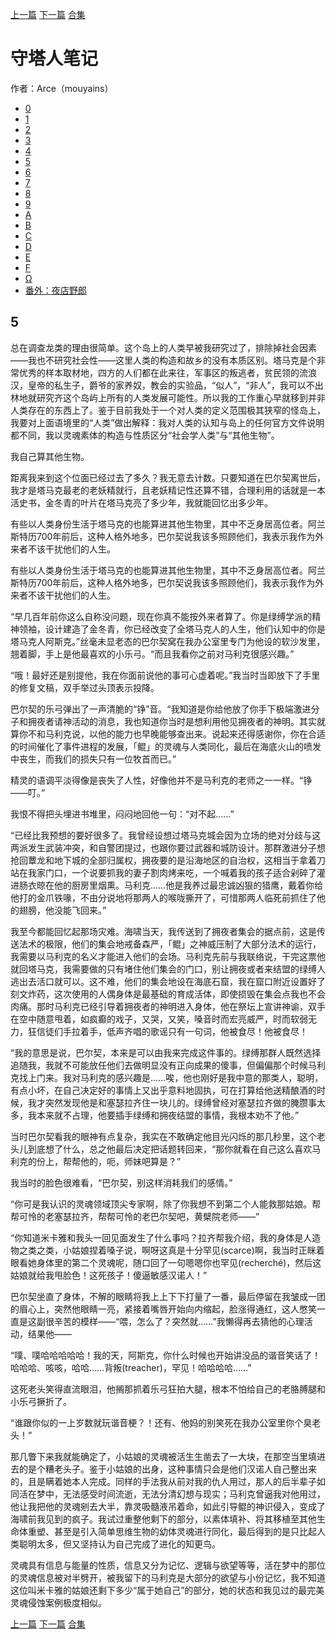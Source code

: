[上一篇](./守塔人笔记04.md)  [下一篇](./守塔人笔记06.md)  [合集](../同人目录.md)

# 守塔人笔记

作者：Arce（mouyains）

* [0](./守塔人笔记00.md)
* [1](./守塔人笔记01.md)
* [2](./守塔人笔记02.md)
* [3](./守塔人笔记03.md)
* [4](./守塔人笔记04.md)
* [5](./守塔人笔记05.md)
* [6](./守塔人笔记06.md)
* [7](./守塔人笔记07.md)
* [8](./守塔人笔记08.md)
* [9](./守塔人笔记09.md)
* [A](./守塔人笔记10.md)
* [B](./守塔人笔记11.md)
* [C](./守塔人笔记12.md)
* [D](./守塔人笔记13.md)
* [E](./守塔人笔记14.md)
* [F](./守塔人笔记15.md)
* [Ω](./守塔人笔记16.md)
* [番外：夜店野郎](./守塔人笔记番外.md)
## 5
总在调查龙类的理由很简单。这个岛上的人类早被我研究过了，排除掉社会因素——我也不研究社会性——这里人类的构造和故乡的没有本质区别。塔马克是个非常优秀的样本取材地，四方的人们都在此来往，军事区的叛逃者，贫民领的流浪汉，皇帝的私生子，爵爷的家养奴，教会的实验品，“似人”，“非人”，我可以不出林地就研究齐这个岛屿上所有的人类发展可能性。所以我的工作重心早就移到并非人类存在的东西上了。鉴于目前我处于一个对人类的定义范围极其狭窄的怪岛上，我要对上面语境里的“人类”做出解释：我对人类的认知与岛上的任何官方文件说明都不同，我以灵魂素体的构造与性质区分“社会学人类”与“其他生物”。

我自己算其他生物。

距离我来到这个位面已经过去了多久？我无意去计数。只要知道在巴尔契离世后，我才是塔马克最老的老妖精就行，且老妖精记性还算不错，合理利用的话就是一本活史书，金冬青的叶片在塔马克亮了多少年，我就能回忆出多少年。

有些以人类身份生活于塔马克的也能算进其他生物里，其中不乏身居高位者。阿兰斯特历700年前后，这种人格外地多，巴尔契说我该多照顾他们，我表示我作为外来者不该干扰他们的人生。

有些以人类身份生活于塔马克的也能算进其他生物里，其中不乏身居高位者。阿兰斯特历700年前后，这种人格外地多，巴尔契说我该多照顾他们，我表示我作为外来者不该干扰他们的人生。

“早几百年前你这么自称没问题，现在你真不能按外来者算了。你是绿缚学派的精神领袖，设计建造了金冬青，你已经改变了全塔马克人的人生，他们认知中的你是塔马克人阿斯克。”丝毫未显老态的巴尔契窝在我办公室里专门为他设的软沙发里，翘着脚，手上是他最喜欢的小乐弓。“而且我看你之前对马利克很感兴趣。”

“哦！最好还是别提他，我在你面前说他的事可心虚着呢。”我当时当即放下了手里的修复文稿，双手举过头顶表示投降。

巴尔契的乐弓弹出了一声清脆的“铮”音。“我知道是你给他放了你手下极端激进分子和拥夜者请神活动的消息，我也知道你当时是想利用他见拥夜者的神明。其实就算你不和马利克说，以他的能力也早晚能够查出来。说起来还得感谢你，你在合适的时间催化了事件进程的发展，「鲲」的灵魂与人类同化，最后在海底火山的喷发中丧生，而我们的损失只有一位牧首而已。”

精灵的语调平淡得像是丧失了人性，好像他并不是马利克的老师之一一样。“铮——叮。”

我恨不得把头埋进书堆里，闷闷地回他一句：“对不起……”

“已经比我预想的要好很多了。我曾经设想过塔马克城会因为立场的绝对分歧与这两派发生武装冲突，和自警团提过，也跟你要过武器和城防设计。那群激进分子想抢回蕈龙和地下城的全部归属权，拥夜要的是沿海地区的自治权，这相当于拿着刀站在我家门口，一个说要抓我的妻子割肉烤来吃，一个喊着我的孩子适合剁碎了灌进肠衣晾在他的厨房里烟熏。马利克……他是我养过最忠诚凶狠的猎鹰，戴着你给他打的金爪铁喙，不由分说地将那两人的喉咙撕开了，可惜那两人临死前抓住了他的翅膀，他没能飞回来。”

我至今都能回忆起那场灾难。海啸当天，我传送到了拥夜者集会的据点前，这是传送法术的极限，他们的集会地戒备森严，「鲲」之神威压制了大部分法术的运行，我需要以马利克的名义才能进入他们的会场。马利克先前与我联络说，干完这票他就回塔马克，我需要做的只有堵住他们集会的门口，别让拥夜或者来结盟的绿缚人逃出去活口就可以。这不难，他们的集会地设在海底石窟，我在窟口附近设置好了刻文炸药，这次使用的人偶身体是最基础的育成活体，即使损毁在集会点我也不会肉痛。那时马利克已经引导着拥夜者的神明进入身体，他在祭坛上宣讲神谕，双手在空中随意甩着，如疯癫的戏子，又哭，又笑，嗓音时而宏亮威严，时而软弱无力，狂信徒们手拉着手，低声齐唱的歌谣只有一句词，他被食尽！他被食尽！

“我的意思是说，巴尔契，本来是可以由我来完成这件事的。绿缚那群人既然选择追随我，我就不可能放任他们去做明显没有正向成果的傻事，但偏偏那个时候马利克找上门来。我对马利克的感兴趣是……唉，他也刚好是我中意的那类人，聪明，有点小坏，在自己决定好的事情上又出乎意料地固执，可在打算给他送精酿酒的时候，我才突然发现他是和塞瑟拉齐住一块儿的。绿缚曾经对塞瑟拉齐做的腌臜事太多，我本来就不占理，他要插手绿缚和拥夜结盟的事情，我根本劝不了他。”

当时巴尔契看我的眼神有点复杂，我实在不敢确定他目光闪烁的那几秒里，这个老头儿到底想了什么，总之他最后决定把话题转回来，“那你就看在自己这么喜欢马利克的份上，帮帮他的，呃，师妹吧算是？”

我当时的脸色很难看，“巴尔契，别这样消耗我们的感情。”

“你可是我认识的灵魂领域顶尖专家啊，除了你我想不到第二个人能救那姑娘。帮帮可怜的老塞瑟拉齐，帮帮可怜的老巴尔契吧，黄檗院老师——”

“你知道米卡雅和我头一回见面发生了什么事吗？拉齐帮我介绍，我的身体是人造物之类之类，小姑娘捏着嗓子说，啊呀这真是十分罕见(scarce)啊，我当时正眯着眼看她身体里的第二个灵魂呢，随口回了一句嗯嗯你也罕见(recherché)，然后这姑娘就给我甩脸色！这死孩子！傻逼敏感汉诺人！”

巴尔契坐直了身体，不解的眼睛将我上上下下打量了一番，最后停留在我皱成一团的眉心上，突然他眼睛一亮，紧接着嘴唇开始向内缩起，脸涨得通红，这人憋笑一直是这副很辛苦的模样——“喂，怎么了？突然就……”我懒得再去猜他的心理活动，结果他——

“噗、噗哈哈哈哈哈！我的天，阿斯克，你什么时候也开始讲没品的谐音笑话了！哈哈哈、咳咳，哈哈……背叛(treacher)，罕见！哈哈哈哈……”

这死老头笑得直流眼泪，他搁那抓着乐弓狂拍大腿，根本不怕给自己的老胳膊腿和小乐弓撅折了。

“谁跟你似的一上岁数就玩谐音梗？！还有、他妈的别笑死在我办公室里你个臭老头！”

那几瞥下来我就能确定了，小姑娘的灵魂被活生生凿去了一大块，在那空当里填进去的是个糟老头子。鉴于小姑娘的出身，这种事情只会是他们汉诺人自己整出来的，且是瞒着她本人完成。同样的手法我从前对我的仇人用过，那人的后半辈子如同活在梦中，无法感受时间流逝，无法分清幻想与现实；马利克曾逼我对他用过，他让我把他的灵魂剜去大半，靠灵吸髓液吊着命，如此引导鲲的神识侵入，变成了海啸前我见到的疯子。我试过重整他剩下的部分，以素体填补、将其移植至其他生命体重塑、甚至是引入简单思维生物的幼体灵魂进行同化，最后得到的是只比起人类聪明太多，但又坚持认为自己完成了进化的知更鸟。

灵魂具有信息与能量的性质，信息又分为记忆、逻辑与欲望等等，活在梦中的那位的灵魂信息被对半劈开，被我留下的马利克是大部分的欲望与小份记忆，我不知道这位叫米卡雅的姑娘还剩下多少“属于她自己”的部分，她的状态和我见过的最完美灵魂侵蚀案例极度相似。



[上一篇](./守塔人笔记04.md)  [下一篇](./守塔人笔记06.md)  [合集](../同人目录.md)
